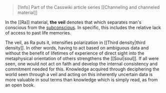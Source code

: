 
> [!info] Part of the Casswiki article series [[Channeling and channeled material]]

In the [[Ra]] material, **the veil** denotes that which separates man's conscious from the [subconscious]([[Subconscious]]). In specific, this includes the relative lack of access to past life memories.

The veil, as Ra puts it, intensifies polarization in [[Third density|third density]]. In other words, having to act based on ambiguous data and without the benefit of lifetimes of experience of direct sight into the metaphysical orientation of others strengthens the [[Soul|soul]]. If all were seen, one would not act on faith and develop the internal consistency and commitment needed for this. Knowledge acquired through deciphering the world seen through a veil and acting on this inherently uncertain data is more valuable in soul terms than knowledge which is simply read, as from an open book.